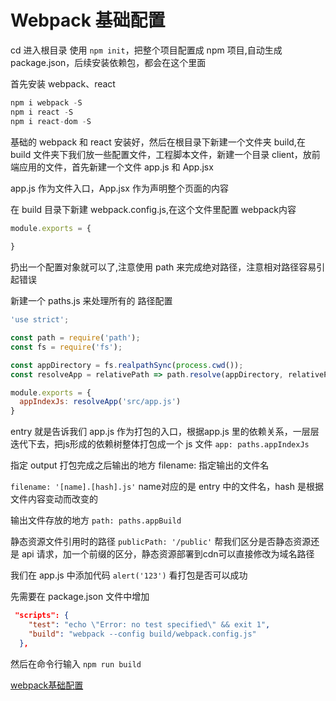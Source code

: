 # Webpack 基础配置

cd 进入根目录 使用 `npm init`，把整个项目配置成 npm 项目,自动生成 package.json，后续安装依赖包，都会在这个里面

首先安装 webpack、react

```javascript
npm i webpack -S
npm i react -S
npm i react-dom -S
```

基础的 webpack 和 react 安装好，然后在根目录下新建一个文件夹 build,在 build 文件夹下我们放一些配置文件，工程脚本文件，新建一个目录 client，放前端应用的文件，首先新建一个文件 app.js 和 App.jsx

app.js 作为文件入口，App.jsx 作为声明整个页面的内容

在 build 目录下新建 webpack.config.js,在这个文件里配置 webpack内容

```javascript
module.exports = {
  
}
```

扔出一个配置对象就可以了,注意使用 path 来完成绝对路径，注意相对路径容易引起错误

新建一个 paths.js 来处理所有的 路径配置

```javascript
'use strict';

const path = require('path');
const fs = require('fs');

const appDirectory = fs.realpathSync(process.cwd());
const resolveApp = relativePath => path.resolve(appDirectory, relativePath);

module.exports = {
  appIndexJs: resolveApp('src/app.js')
}
```

entry 就是告诉我们 app.js 作为打包的入口，根据app.js 里的依赖关系，一层层迭代下去，把js形成的依赖树整体打包成一个 js 文件 `app: paths.appIndexJs`

指定 output 打包完成之后输出的地方 filename: 指定输出的文件名

`filename: '[name].[hash].js'` name对应的是 entry 中的文件名，hash 是根据文件内容变动而改变的

输出文件存放的地方 `path: paths.appBuild`

静态资源文件引用时的路径 `publicPath: '/public'` 帮我们区分是否静态资源还是 api 请求，加一个前缀的区分，静态资源部署到cdn可以直接修改为域名路径

我们在 app.js 中添加代码 `alert('123')` 看打包是否可以成功

先需要在 package.json 文件中增加 

```json
 "scripts": {
    "test": "echo \"Error: no test specified\" && exit 1",
    "build": "webpack --config build/webpack.config.js"
  },
```

然后在命令行输入 `npm run build`

[webpack基础配置](https://gitee.com/custer_git/0702-yak-python-ide/commit/d574ca51bfb603c6f6c1f7d62f7054ac734f5c07)